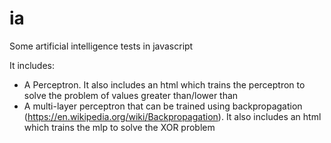 # ia
Some artificial intelligence tests in javascript

It includes:
- A Perceptron. It also includes an html which trains the perceptron to solve the problem of values greater than/lower than
- A multi-layer perceptron that can be trained using backpropagation (https://en.wikipedia.org/wiki/Backpropagation). It also includes an html which trains the mlp to solve the XOR problem

